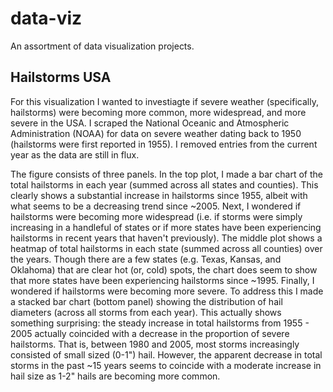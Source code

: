 # data-viz
An assortment of data visualization projects.

## Hailstorms USA
For this visualization I wanted to investiagte if severe weather (specifically, hailstorms) were becoming more common, more widespread, and more severe in the USA. I scraped the National Oceanic and Atmospheric Administration (NOAA) for data on severe weather dating back to 1950 (hailstorms were first reported in 1955). I removed entries from the current year as the data are still in flux.

The figure consists of three panels. In the top plot, I made a bar chart of the total hailstorms in each year (summed across all states and counties). This clearly shows a substantial increase in hailstorms since 1955, albeit with what seems to be a decreasing trend since ~2005. Next, I wondered if hailstorms were becoming more widespread (i.e. if storms were simply increasing in a handleful of states or if more states have been experiencing hailstorms in recent years that haven't previously). The middle plot shows a heatmap of total hailstorms in each state (summed across all counties) over the years. Though there are a few states (e.g. Texas, Kansas, and Oklahoma) that are clear hot (or, cold) spots, the chart does seem to show that more states have been experiencing hailstorms since ~1995. Finally, I wondered if hailstorms were becoming more severe. To address this I made a stacked bar chart (bottom panel) showing the distribution of hail diameters (across all storms from each year). This actually shows something surprising: the steady increase in total hailstorms from 1955 - 2005 actually coincided with a decrease in the proportion of severe hailstorms. That is, between 1980 and 2005, most storms increasingly consisted of small sized (0-1") hail. However, the apparent decrease in total storms in the past ~15 years seems to coincide with a moderate increase in hail size as 1-2" hails are becoming more common.
